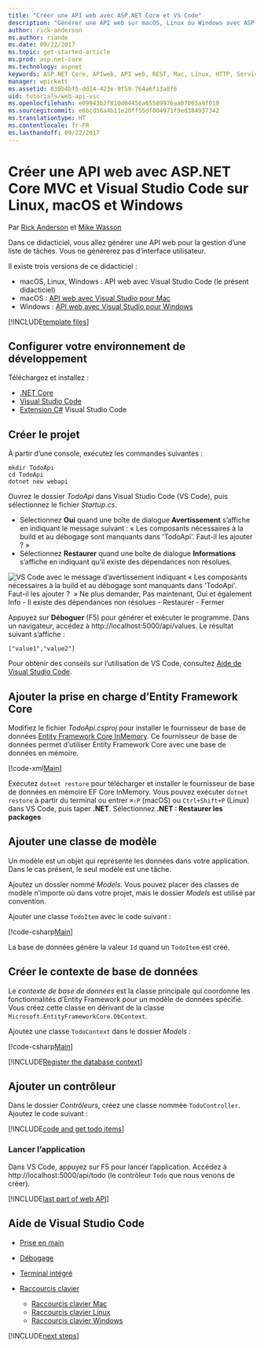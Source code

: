 ```yaml
---
title: "Créer une API web avec ASP.NET Core et VS Code"
description: "Générer une API web sur macOS, Linux ou Windows avec ASP.NET Core MVC et Visual Studio Code"
author: rick-anderson
ms.author: riande
ms.date: 09/22/2017
ms.topic: get-started-article
ms.prod: asp.net-core
ms.technology: aspnet
keywords: ASP.NET Core, APIweb, API web, REST, Mac, Linux, HTTP, Service, Service HTTP, VS Code
manager: wpickett
ms.assetid: 830b4bf5-dd14-423e-9f59-764a6f13a8f6
uid: tutorials/web-api-vsc
ms.openlocfilehash: e09943b2f810d04456a65589976aa07065a9f010
ms.sourcegitcommit: e6bcd56a4b11e20ff55df004971f9ed384937342
ms.translationtype: HT
ms.contentlocale: fr-FR
ms.lasthandoff: 09/22/2017
---
```

# <a name="create-a-web-api-with-aspnet-core-mvc-and-visual-studio-code-on-linux-macos-and-windows"></a>Créer une API web avec ASP.NET Core MVC et Visual Studio Code sur Linux, macOS et Windows

Par [Rick Anderson](https://twitter.com/RickAndMSFT) et [Mike Wasson](https://github.com/mikewasson)

Dans ce didacticiel, vous allez générer une API web pour la gestion d’une liste de tâches. Vous ne générerez pas d’interface utilisateur.

Il existe trois versions de ce didacticiel :

* macOS, Linux, Windows : API web avec Visual Studio Code (le présent didacticiel)
* macOS : [API web avec Visual Studio pour Mac](xref:tutorials/first-web-api-mac)
* Windows : [API web avec Visual Studio pour Windows](xref:tutorials/first-web-api)

<!-- WARNING: The code AND images in this doc are used by uid: tutorials/web-api-vsc, tutorials/first-web-api-mac and tutorials/first-web-api. If you change any code/images in this tutorial, update uid: tutorials/web-api-vsc -->

[!INCLUDE[template files](../includes/webApi/intro.md)]

## <a name="set-up-your-development-environment"></a>Configurer votre environnement de développement

Téléchargez et installez :
- [.NET Core](https://www.microsoft.com/net/core)
- [Visual Studio Code](https://code.visualstudio.com)
- [Extension C#](https://marketplace.visualstudio.com/items?itemName=ms-vscode.csharp) Visual Studio Code

## <a name="create-the-project"></a>Créer le projet

À partir d’une console, exécutez les commandes suivantes :

```console
mkdir TodoApi
cd TodoApi
dotnet new webapi
```

Ouvrez le dossier *TodoApi* dans Visual Studio Code (VS Code), puis sélectionnez le fichier *Startup.cs*.

- Sélectionnez **Oui** quand une boîte de dialogue **Avertissement** s’affiche en indiquant le message suivant : « Les composants nécessaires à la build et au débogage sont manquants dans 'TodoApi'. Faut-il les ajouter ? »
- Sélectionnez **Restaurer** quand une boîte de dialogue **Informations** s’affiche en indiquant qu’il existe des dépendances non résolues.

<!-- uid: tutorials/first-mvc-app-xplat/start-mvc uses the pic below. If you change it, make sure it's consistent -->

![VS Code avec le message d’avertissement indiquant « Les composants nécessaires à la build et au débogage sont manquants dans 'TodoApi'. Faut-il les ajouter ?  » Ne plus demander, Pas maintenant, Oui et également Info - Il existe des dépendances non résolues - Restaurer - Fermer](web-api-vsc/_static/vsc_restore.png)

Appuyez sur **Déboguer** (F5) pour générer et exécuter le programme. Dans un navigateur, accédez à http://localhost:5000/api/values. Le résultat suivant s’affiche :

`["value1","value2"]`

Pour obtenir des conseils sur l’utilisation de VS Code, consultez [Aide de Visual Studio Code](#visual-studio-code-help).

## <a name="add-support-for-entity-framework-core"></a>Ajouter la prise en charge d’Entity Framework Core

Modifiez le fichier *TodoApi.csproj* pour installer le fournisseur de base de données [Entity Framework Core InMemory](https://docs.microsoft.com/ef/core/providers/in-memory/). Ce fournisseur de base de données permet d’utiliser Entity Framework Core avec une base de données en mémoire.

[!code-xml[Main](web-api-vsc/sample/TodoApi/TodoApi.csproj?highlight=12)]

Exécutez `dotnet restore` pour télécharger et installer le fournisseur de base de données en mémoire EF Core InMemory. Vous pouvez exécuter `dotnet restore` à partir du terminal ou entrer `⌘⇧P` (macOS) ou `Ctrl+Shift+P` (Linux) dans VS Code, puis taper **.NET**. Sélectionnez **.NET : Restaurer les packages**.

## <a name="add-a-model-class"></a>Ajouter une classe de modèle

Un modèle est un objet qui représente les données dans votre application. Dans le cas présent, le seul modèle est une tâche.

Ajoutez un dossier nommé *Models*. Vous pouvez placer des classes de modèle n’importe où dans votre projet, mais le dossier *Models* est utilisé par convention.

Ajouter une classe `TodoItem` avec le code suivant :

[!code-csharp[Main](first-web-api/sample/TodoApi/Models/TodoItem.cs)]

La base de données génère la valeur `Id` quand un `TodoItem` est créé.

## <a name="create-the-database-context"></a>Créer le contexte de base de données

Le *contexte de base de données* est la classe principale qui coordonne les fonctionnalités d’Entity Framework pour un modèle de données spécifié. Vous créez cette classe en dérivant de la classe `Microsoft.EntityFrameworkCore.DbContext`.

Ajoutez une classe `TodoContext` dans le dossier *Models* :

[!code-csharp[Main](first-web-api/sample/TodoApi/Models/TodoContext.cs)]

[!INCLUDE[Register the database context](../includes/webApi/register_dbContext.md)]

## <a name="add-a-controller"></a>Ajouter un contrôleur

Dans le dossier *Contrôleurs*, créez une classe nommée `TodoController`. Ajoutez le code suivant :

[!INCLUDE[code and get todo items](../includes/webApi/getTodoItems.md)]

### <a name="launch-the-app"></a>Lancer l’application

Dans VS Code, appuyez sur F5 pour lancer l’application. Accédez à http://localhost:5000/api/todo (le contrôleur `Todo` que nous venons de créer).

[!INCLUDE[last part of web API](../includes/webApi/end.md)]

## <a name="visual-studio-code-help"></a>Aide de Visual Studio Code

- [Prise en main](https://code.visualstudio.com/docs)
- [Débogage](https://code.visualstudio.com/docs/editor/debugging)
- [Terminal intégré](https://code.visualstudio.com/docs/editor/integrated-terminal)
- [Raccourcis clavier](https://code.visualstudio.com/docs/getstarted/keybindings#_keyboard-shortcuts-reference)

  - [Raccourcis clavier Mac](https://code.visualstudio.com/shortcuts/keyboard-shortcuts-macos.pdf)
  - [Raccourcis clavier Linux](https://code.visualstudio.com/shortcuts/keyboard-shortcuts-linux.pdf)
  - [Raccourcis clavier Windows](https://code.visualstudio.com/shortcuts/keyboard-shortcuts-windows.pdf)

[!INCLUDE[next steps](../includes/webApi/next.md)]


